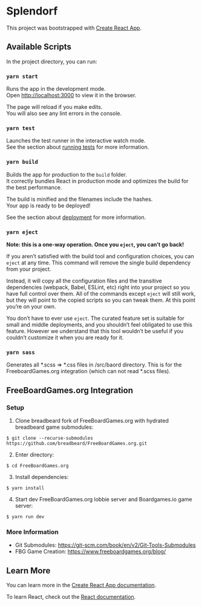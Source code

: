 # Splendorf

This project was bootstrapped with [Create React App](https://github.com/facebook/create-react-app).

## Available Scripts

In the project directory, you can run:

### `yarn start`

Runs the app in the development mode.<br />
Open [http://localhost:3000](http://localhost:3000) to view it in the browser.

The page will reload if you make edits.<br />
You will also see any lint errors in the console.

### `yarn test`

Launches the test runner in the interactive watch mode.<br />
See the section about [running tests](https://facebook.github.io/create-react-app/docs/running-tests) for more information.

### `yarn build`

Builds the app for production to the `build` folder.<br />
It correctly bundles React in production mode and optimizes the build for the best performance.

The build is minified and the filenames include the hashes.<br />
Your app is ready to be deployed!

See the section about [deployment](https://facebook.github.io/create-react-app/docs/deployment) for more information.

### `yarn eject`

**Note: this is a one-way operation. Once you `eject`, you can’t go back!**

If you aren’t satisfied with the build tool and configuration choices, you can `eject` at any time. This command will remove the single build dependency from your project.

Instead, it will copy all the configuration files and the transitive dependencies (webpack, Babel, ESLint, etc) right into your project so you have full control over them. All of the commands except `eject` will still work, but they will point to the copied scripts so you can tweak them. At this point you’re on your own.

You don’t have to ever use `eject`. The curated feature set is suitable for small and middle deployments, and you shouldn’t feel obligated to use this feature. However we understand that this tool wouldn’t be useful if you couldn’t customize it when you are ready for it.

### `yarn sass`

Generates all *.scss => *.css files in /src/baord directory. This is for the FreeboardGames.org integration (which can not read *.scss files).

## FreeBoardGames.org Integration

### Setup

1. Clone breadbeard fork of FreeBoardGames.org with hydrated breadbeard game submodules:
```console
$ git clone --recurse-submodules https://github.com/breadbeard/FreeBoardGames.org.git
```

2. Enter directory:
```console
$ cd FreeBoardGames.org
```

3. Install dependencies:
```console
$ yarn install
```

4. Start dev FreeBoardGames.org lobbie server and Boardgames.io game server:
```console
$ yarn run dev
```

### More Information

* Git Submodules: https://git-scm.com/book/en/v2/Git-Tools-Submodules
* FBG Game Creation: https://www.freeboardgames.org/blog/




## Learn More

You can learn more in the [Create React App documentation](https://facebook.github.io/create-react-app/docs/getting-started).

To learn React, check out the [React documentation](https://reactjs.org/).


